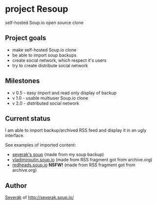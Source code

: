 # project Resoup

self-hosted Soup.io open source clone

## Project goals

 - make self-hosted Soup.io clone
 - be able to import soup backups
 - create social network, which respect it's users
 - try to create distribute social network
 
## Milestones

 - v 0.5 - easy import and read only display of backup
 - v 1.0 - usable multiuser Soup.io clone
 - v 2.0 - distributed social network

## Current status

I am able to import backup/archived RSS feed and display it in an ugly interface.

See examples of imported content:

 - [severak's soup](http://resoup.svita.cz/severak) (made from my soup backup)
 - [vladimirputin.soup.io](http://resoup.svita.cz/vladimirputin) (made from RSS fragment got from archive.org)
 - [redheads.soup.io](http://resoup.svita.cz/redheads) **NSFW!** (made from RSS fragment got from archive.org)

## Author

[Severák](https://severak.neocities.org) of http://severak.soup.io/